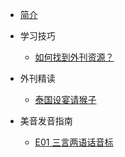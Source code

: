 * [简介](README.md)
* 学习技巧

  * [如何找到外刊资源？](/学习技巧/如何找到外刊资源.md)
* 外刊精读
  - [泰国设宴请猴子](/外刊精读/泰国设宴请猴子_20181206.md)
* 美音发音指南
  - [E01 三言两语话音标](/美音发音指南/E01-三言两语话音标.md)


